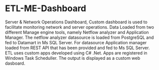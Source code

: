 # ETL-ME-Dashboard
Server & Network Operations Dashboard, Custom dashboard is used to facilitate monitoring network and server operations. 
Data Loaded from two different Manage engine tools, namely Netflow analyzer and Application Manager. 
The netflow analyzer datasource is loaded from PostgreSQL and fed to Datamart in Ms SQL Server. 
For datasource Application manager loaded from REST API that has been provided and fed to Ms SQL Server. 
ETL uses custom apps developed using C# .Net. Apps are registered in Windows Task Scheduller. 
The output is displayed as a custom web dasboard.
